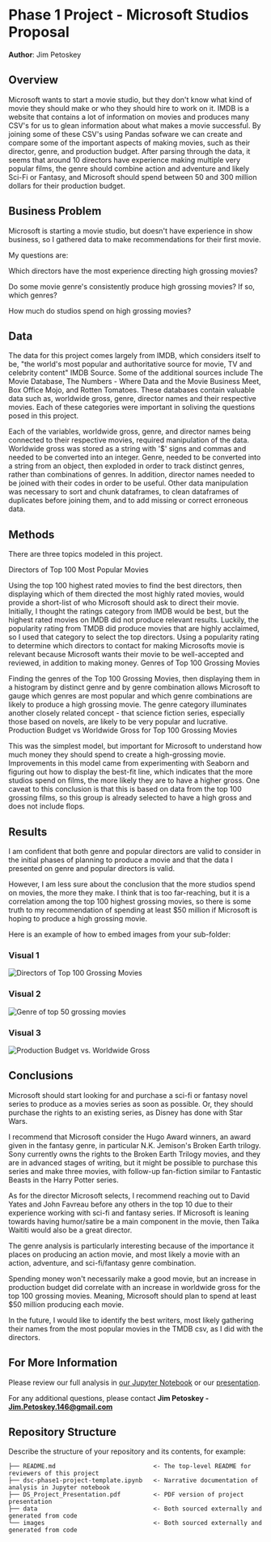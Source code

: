 # Phase 1 Project - Microsoft Studios Proposal

**Author**: Jim Petoskey

## Overview

Microsoft wants to start a movie studio, but they don't know what kind of movie they should make or who they should hire to work on it. IMDB is a website that contains a lot of information on movies and produces many CSV's for us to glean information about what makes a movie successful.  By joining some of these CSV's using Pandas sofware we can create and compare some of the important aspects of making movies, such as their director, genre, and production budget.  After parsing through the data, it seems that around 10 directors have experience making multiple very popular films, the genre should combine action and adventure and likely Sci-Fi or Fantasy, and Microsoft should spend between 50 and 300 million dollars for their production budget.

## Business Problem

Microsoft is starting a movie studio, but doesn't have experience in show business, so I gathered data to make recommendations for their first movie.

My questions are:

Which directors have the most experience directing high grossing movies?

Do some movie genre's consistently produce high grossing movies?
If so, which genres?

How much do studios spend on high grossing movies?


## Data

The data for this project comes largely from IMDB, which considers itself to be, "the world's most popular and authoritative source for movie, TV and celebrity content" IMDB Source. Some of the additional sources include The Movie Database, The Numbers - Where Data and the Movie Business Meet, Box Office Mojo, and Rotten Tomatoes. These databases contain valuable data such as, worldwide gross, genre, director names and their respective movies. Each of these categories were important in soliving the questions posed in this project.

Each of the variables, worldwide gross, genre, and director names being connected to their respective movies, required manipulation of the data. Worldwide gross was stored as a string with '$' signs and commas and needed to be converted into an integer. Genre, needed to be converted into a string from an object, then exploded in order to track distinct genres, rather than combinations of genres. In addition, director names needed to be joined with their codes in order to be useful. Other data manipulation was necessary to sort and chunk dataframes, to clean dataframes of duplicates before joining them, and to add missing or correct erroneous data.


## Methods

There are three topics modeled in this project.

Directors of Top 100 Most Popular Movies

Using the top 100 highest rated movies to find the best directors, then displaying which of them directed the most highly rated movies, would provide a short-list of who Microsoft should ask to direct their movie. Initially, I thought the ratings category from IMDB would be best, but the highest rated movies on IMDB did not produce relevant results. Luckily, the popularity rating from TMDB did produce movies that are highly acclaimed, so I used that category to select the top directors.
Using a popularity rating to determine which directors to contact for making Microsofts movie is relevant because Microsoft wants their movie to be well-accepted and reviewed, in addition to making money.
Genres of Top 100 Grossing Movies

Finding the genres of the Top 100 Grossing Movies, then displaying them in a histogram by distinct genre and by genre combination allows Microsoft to gauge which genres are most popular and which genre combinations are likely to produce a high grossing movie. The genre category illuminates another closely related concept - that science fiction series, especially those based on novels, are likely to be very popular and lucrative.
Production Budget vs Worldwide Gross for Top 100 Grossing Movies

This was the simplest model, but important for Microsoft to understand how much money they should spend to create a high-grossing movie. Improvements in this model came from experimenting with Seaborn and figuring out how to display the best-fit line, which indicates that the more studios spend on films, the more likely they are to have a higher gross. One caveat to this conclusion is that this is based on data from the top 100 grossing films, so this group is already selected to have a high gross and does not include flops.

## Results

I am confident that both genre and popular directors are valid to consider in the initial phases of planning to produce a movie and that the data I presented on genre and popular directors is valid.

However, I am less sure about the conclusion that the more studios spend on movies, the more they make. I think that is too far-reaching, but it is a correlation among the top 100 highest grossing movies, so there is some truth to my recommendation of spending at least $50 million if Microsoft is hoping to produce a high grossing movie.



Here is an example of how to embed images from your sub-folder:

### Visual 1
![Directors of Top 100 Grossing Movies](https://github.com/jpetoskey/dsc-project-template/blob/template-mvp/images/Top%20Directors%20Popularity%20TMDB.png)

### Visual 2
![Genre of top 50 grossing movies](https://github.com/jpetoskey/dsc-project-template/blob/template-mvp/images/Histogram%20of%20top%2050%20grossing%20movies.png)

### Visual 3
![Production Budget vs. Worldwide Gross](https://github.com/jpetoskey/dsc-project-template/blob/template-mvp/images/Production%20Budget%20vs%20Worldwide%20Gross.png)

## Conclusions

Microsoft should start looking for and purchase a sci-fi or fantasy novel series to produce as a movies series as soon as possible. Or, they should purchase the rights to an existing series, as Disney has done with Star Wars.

I recommend that Microsoft consider the Hugo Award winners, an award given in the fantasy genre, in particular N.K. Jemison's Broken Earth trilogy. Sony currently owns the rights to the Broken Earth Trilogy movies, and they are in advanced stages of writing, but it might be possible to purchase this series and make three movies, with follow-up fan-fiction similar to Fantastic Beasts in the Harry Potter series.

As for the director Microsoft selects, I recommend reaching out to David Yates and John Favreau before any others in the top 10 due to their experience working with sci-fi and fantasy series. If Microsoft is leaning towards having humor/satire be a main component in the movie, then Taika Waititi would also be a great director.

The genre analysis is particularly interesting because of the importance it places on producing an action movie, and most likely a movie with an action, adventure, and sci-fi/fantasy genre combination.

Spending money won't necessarily make a good movie, but an increase in production budget did correlate with an increase in worldwide gross for the top 100 grossing movies. Meaning, Microsoft should plan to spend at least $50 million producing each movie.

In the future, I would like to identify the best writers, most likely gathering their names from the most popular movies in the TMDB csv, as I did with the directors.

## For More Information

Please review our full analysis in [our Jupyter Notebook](https://github.com/jpetoskey/dsc-project-template/blob/template-mvp/Phase%201%20Project%20-%20Microsoft%20Studios%20Proposal%20-%20Jim%20Petoskey.ipynb) or our [presentation](https://github.com/jpetoskey/dsc-project-template/blob/template-mvp/Phase%201%20Project%20Presentation%20-%20Microsoft%20Studios%20-%20Jim%20Petoskey.pdf).

For any additional questions, please contact **Jim Petoskey - Jim.Petoskey.146@gmail.com**

## Repository Structure

Describe the structure of your repository and its contents, for example:

```
├── README.md                           <- The top-level README for reviewers of this project
├── dsc-phase1-project-template.ipynb   <- Narrative documentation of analysis in Jupyter notebook
├── DS_Project_Presentation.pdf         <- PDF version of project presentation
├── data                                <- Both sourced externally and generated from code
└── images                              <- Both sourced externally and generated from code
```
